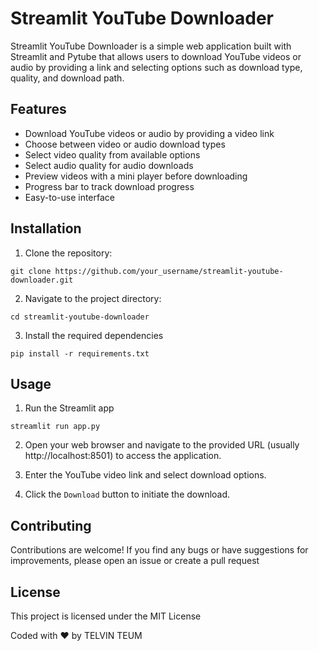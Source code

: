 # Streamlit YouTube Downloader

Streamlit YouTube Downloader is a simple web application built with Streamlit and Pytube that allows users to download YouTube videos or audio by providing a link and selecting options such as download type, quality, and download path.

## Features

- Download YouTube videos or audio by providing a video link
- Choose between video or audio download types
- Select video quality from available options
- Select audio quality for audio downloads
- Preview videos with a mini player before downloading
- Progress bar to track download progress
- Easy-to-use interface

## Installation

1. Clone the repository:

```
git clone https://github.com/your_username/streamlit-youtube-downloader.git
```

2.  Navigate to the project directory:

```
cd streamlit-youtube-downloader
```

3. Install the required dependencies

```
pip install -r requirements.txt
```

## Usage

1. Run the Streamlit app

```
streamlit run app.py
```

2. Open your web browser and navigate to the provided URL (usually http://localhost:8501) to access the application.

3. Enter the YouTube video link and select download options.

4. Click the `Download` button to initiate the download.

## Contributing

Contributions are welcome! If you find any bugs or have suggestions for improvements, please open an issue or create a pull request

## License

This project is licensed under the MIT License

Coded with :heart: by TELVIN TEUM
